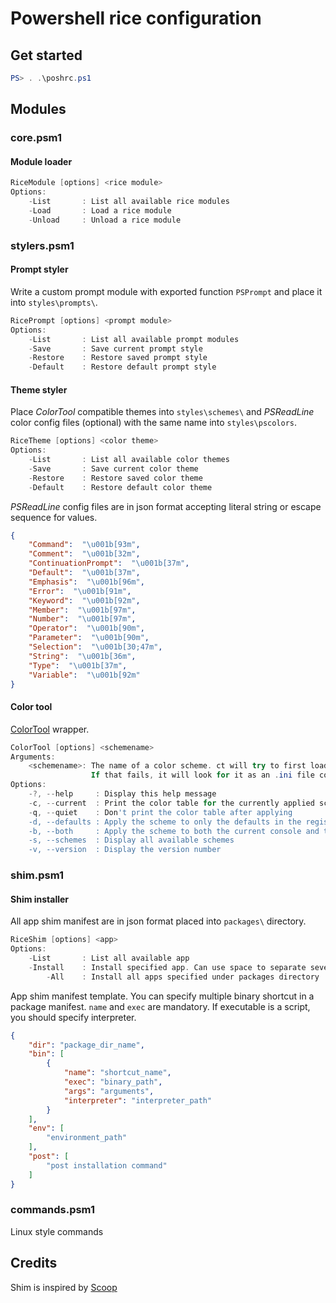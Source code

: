 # Powershell rice configuration
## Get started
```powershell
PS> . .\poshrc.ps1
```

## Modules
### core.psm1
#### Module loader
```powershell
RiceModule [options] <rice module>
Options:
    -List       : List all available rice modules
    -Load       : Load a rice module
    -Unload     : Unload a rice module
```

### stylers.psm1
#### Prompt styler
Write a custom prompt module with exported function `PSPrompt` and place it into `styles\prompts\`.
```powershell
RicePrompt [options] <prompt module>
Options:
    -List       : List all available prompt modules
    -Save       : Save current prompt style
    -Restore    : Restore saved prompt style
    -Default    : Restore default prompt style
```

#### Theme styler
Place *ColorTool* compatible themes into `styles\schemes\` and *PSReadLine* color config files (optional) with the same name into `styles\pscolors`.
```powershell
RiceTheme [options] <color theme>
Options:
    -List       : List all available color themes
    -Save       : Save current color theme
    -Restore    : Restore saved color theme
    -Default    : Restore default color theme
```
*PSReadLine* config files are in json format accepting literal string or escape sequence for values.
```json
{
    "Command":  "\u001b[93m",
    "Comment":  "\u001b[32m",
    "ContinuationPrompt":  "\u001b[37m",
    "Default":  "\u001b[37m",
    "Emphasis":  "\u001b[96m",
    "Error":  "\u001b[91m",
    "Keyword":  "\u001b[92m",
    "Member":  "\u001b[97m",
    "Number":  "\u001b[97m",
    "Operator":  "\u001b[90m",
    "Parameter":  "\u001b[90m",
    "Selection":  "\u001b[30;47m",
    "String":  "\u001b[36m",
    "Type":  "\u001b[37m",
    "Variable":  "\u001b[92m"
}
```

#### Color tool
[ColorTool](https://github.com/microsoft/terminal/tree/master/src/tools/ColorTool) wrapper.
```powershell
ColorTool [options] <schemename>
Arguments:
    <schemename>: The name of a color scheme. ct will try to first load it as an .itermcolors color scheme.
                  If that fails, it will look for it as an .ini file color scheme.
Options:
    -?, --help     : Display this help message
    -c, --current  : Print the color table for the currently applied scheme
    -q, --quiet    : Don't print the color table after applying
    -d, --defaults : Apply the scheme to only the defaults in the registry
    -b, --both     : Apply the scheme to both the current console and the defaults.
    -s, --schemes  : Display all available schemes
    -v, --version  : Display the version number
```

### shim.psm1
#### Shim installer
All app shim manifest are in json format placed into `packages\` directory.
```powershell
RiceShim [options] <app>
Options:
    -List       : List all available app
    -Install    : Install specified app. Can use space to separate several apps at a time
        -All    : Install all apps specified under packages directory
```
App shim manifest template. You can specify multiple binary shortcut in a package manifest. `name` and `exec` are mandatory. If executable is a script, you should specify interpreter.
```json
{
    "dir": "package_dir_name",
    "bin": [
        {
            "name": "shortcut_name",
            "exec": "binary_path",
            "args": "arguments",
            "interpreter": "interpreter_path"
        }
    ],
    "env": [
        "environment_path"
    ],
    "post": [
        "post installation command"
    ]
}
```

### commands.psm1
Linux style commands

## Credits
Shim is inspired by [Scoop](https://github.com/lukesampson/scoop)
